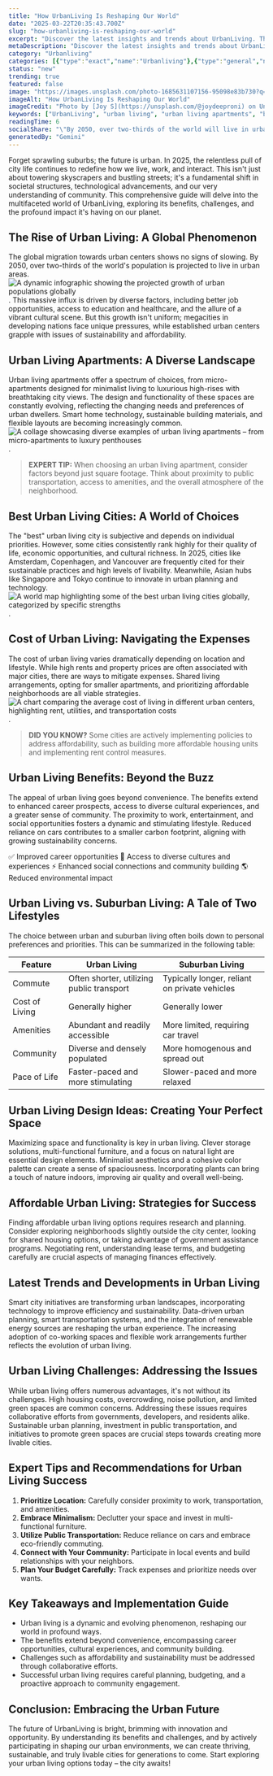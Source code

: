 ```yaml
---
title: "How UrbanLiving Is Reshaping Our World"
date: "2025-03-22T20:35:43.700Z"
slug: "how-urbanliving-is-reshaping-our-world"
excerpt: "Discover the latest insights and trends about UrbanLiving. This comprehensive guide covers everything you need to know about UrbanLiving in 2025."
metaDescription: "Discover the latest insights and trends about UrbanLiving. This comprehensive guide covers everything you need to know about UrbanLiving in 2025."
category: "Urbanliving"
categories: [{"type":"exact","name":"Urbanliving"},{"type":"general","name":"Real Estate"},{"type":"medium","name":"Property Management"},{"type":"specific","name":"Condo Development"},{"type":"niche","name":"Green Building"}]
status: "new"
trending: true
featured: false
image: "https://images.unsplash.com/photo-1685631107156-95098e83b730?q=85&w=1200&fit=max&fm=webp&auto=compress"
imageAlt: "How UrbanLiving Is Reshaping Our World"
imageCredit: "Photo by [Joy S](https://unsplash.com/@joydeeproni) on Unsplash"
keywords: ["UrbanLiving", "urban living", "urban living apartments", "best urban living cities", "cost of urban living", "urban living benefits", "urban living vs suburban living", "urban living design ideas", "affordable urban living", "urban living challenges"]
readingTime: 6
socialShare: "\"By 2050, over two-thirds of the world will live in urban areas.  Are we ready for the challenges and opportunities this unprecedented shift will bring?\""
generatedBy: "Gemini"
---
```




Forget sprawling suburbs; the future is urban.  In 2025, the relentless pull of city life continues to redefine how we live, work, and interact.  This isn't just about towering skyscrapers and bustling streets; it's a fundamental shift in societal structures, technological advancements, and our very understanding of community. This comprehensive guide will delve into the multifaceted world of UrbanLiving, exploring its benefits, challenges, and the profound impact it's having on our planet.

## The Rise of Urban Living: A Global Phenomenon

The global migration towards urban centers shows no signs of slowing.  By 2050, over two-thirds of the world's population is projected to live in urban areas. ![A dynamic infographic showing the projected growth of urban populations globally](https://images.unsplash.com/photo-1719035589560-024390296216?q=85&w=1200&fit=max&fm=webp&auto=compress). This massive influx is driven by diverse factors, including better job opportunities, access to education and healthcare, and the allure of a vibrant cultural scene.  But this growth isn't uniform;  megacities in developing nations face unique pressures, while established urban centers grapple with issues of sustainability and affordability.

## Urban Living Apartments: A Diverse Landscape

Urban living apartments offer a spectrum of choices, from micro-apartments designed for minimalist living to luxurious high-rises with breathtaking city views.  The design and functionality of these spaces are constantly evolving, reflecting the changing needs and preferences of urban dwellers.  Smart home technology, sustainable building materials, and flexible layouts are becoming increasingly common. ![A collage showcasing diverse examples of urban living apartments – from micro-apartments to luxury penthouses](https://images.unsplash.com/photo-1522640105429-c18aecf1bb8f?q=85&w=1200&fit=max&fm=webp&auto=compress).

> **EXPERT TIP:** When choosing an urban living apartment, consider factors beyond just square footage.  Think about proximity to public transportation, access to amenities, and the overall atmosphere of the neighborhood.

## Best Urban Living Cities: A World of Choices

The "best" urban living city is subjective and depends on individual priorities.  However, some cities consistently rank highly for their quality of life, economic opportunities, and cultural richness.  In 2025, cities like Amsterdam, Copenhagen, and Vancouver are frequently cited for their sustainable practices and high levels of livability.  Meanwhile, Asian hubs like Singapore and Tokyo continue to innovate in urban planning and technology. ![A world map highlighting some of the best urban living cities globally, categorized by specific strengths](https://images.unsplash.com/photo-1685631107156-95098e83b730?q=85&w=1200&fit=max&fm=webp&auto=compress).

## Cost of Urban Living: Navigating the Expenses

The cost of urban living varies dramatically depending on location and lifestyle.  While high rents and property prices are often associated with major cities, there are ways to mitigate expenses.  Shared living arrangements, opting for smaller apartments, and prioritizing affordable neighborhoods are all viable strategies.  ![A chart comparing the average cost of living in different urban centers, highlighting rent, utilities, and transportation costs](https://images.unsplash.com/photo-1722920933033-406086fcf4a0?q=85&w=1200&fit=max&fm=webp&auto=compress).

> **DID YOU KNOW?**  Some cities are actively implementing policies to address affordability, such as building more affordable housing units and implementing rent control measures.

## Urban Living Benefits: Beyond the Buzz

The appeal of urban living goes beyond convenience.  The benefits extend to enhanced career prospects, access to diverse cultural experiences, and a greater sense of community.  The proximity to work, entertainment, and social opportunities fosters a dynamic and stimulating lifestyle.  Reduced reliance on cars contributes to a smaller carbon footprint, aligning with growing sustainability concerns.

✅ Improved career opportunities
🔑 Access to diverse cultures and experiences
⚡ Enhanced social connections and community building
🌎 Reduced environmental impact

## Urban Living vs. Suburban Living: A Tale of Two Lifestyles

The choice between urban and suburban living often boils down to personal preferences and priorities.  This can be summarized in the following table:

| Feature          | Urban Living                               | Suburban Living                             |
|-----------------|-------------------------------------------|---------------------------------------------|
| Commute          | Often shorter, utilizing public transport | Typically longer, reliant on private vehicles |
| Cost of Living   | Generally higher                           | Generally lower                              |
| Amenities        | Abundant and readily accessible           | More limited, requiring car travel          |
| Community        | Diverse and densely populated              | More homogenous and spread out                |
| Pace of Life     | Faster-paced and more stimulating         | Slower-paced and more relaxed               |

## Urban Living Design Ideas: Creating Your Perfect Space

Maximizing space and functionality is key in urban living.  Clever storage solutions, multi-functional furniture, and a focus on natural light are essential design elements.  Minimalist aesthetics and a cohesive color palette can create a sense of spaciousness.  Incorporating plants can bring a touch of nature indoors, improving air quality and overall well-being.

## Affordable Urban Living: Strategies for Success

Finding affordable urban living options requires research and planning.  Consider exploring neighborhoods slightly outside the city center, looking for shared housing options, or taking advantage of government assistance programs.  Negotiating rent, understanding lease terms, and budgeting carefully are crucial aspects of managing finances effectively.

## Latest Trends and Developments in Urban Living

Smart city initiatives are transforming urban landscapes, incorporating technology to improve efficiency and sustainability.  Data-driven urban planning, smart transportation systems, and the integration of renewable energy sources are reshaping the urban experience.  The increasing adoption of co-working spaces and flexible work arrangements further reflects the evolution of urban living.

## Urban Living Challenges: Addressing the Issues

While urban living offers numerous advantages, it's not without its challenges.  High housing costs, overcrowding, noise pollution, and limited green spaces are common concerns.  Addressing these issues requires collaborative efforts from governments, developers, and residents alike.  Sustainable urban planning, investment in public transportation, and initiatives to promote green spaces are crucial steps towards creating more livable cities.

## Expert Tips and Recommendations for Urban Living Success

1. **Prioritize Location:** Carefully consider proximity to work, transportation, and amenities.
2. **Embrace Minimalism:**  Declutter your space and invest in multi-functional furniture.
3. **Utilize Public Transportation:**  Reduce reliance on cars and embrace eco-friendly commuting.
4. **Connect with Your Community:**  Participate in local events and build relationships with your neighbors.
5. **Plan Your Budget Carefully:**  Track expenses and prioritize needs over wants.

## Key Takeaways and Implementation Guide

* Urban living is a dynamic and evolving phenomenon, reshaping our world in profound ways.
* The benefits extend beyond convenience, encompassing career opportunities, cultural experiences, and community building.
* Challenges such as affordability and sustainability must be addressed through collaborative efforts.
* Successful urban living requires careful planning, budgeting, and a proactive approach to community engagement.

## Conclusion: Embracing the Urban Future

The future of UrbanLiving is bright, brimming with innovation and opportunity.  By understanding its benefits and challenges, and by actively participating in shaping our urban environments, we can create thriving, sustainable, and truly livable cities for generations to come.  Start exploring your urban living options today – the city awaits!

